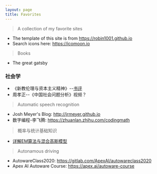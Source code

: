 ```yaml
---
layout: page
title: Favorites
---
```


> A collection of my favorite sites

* The template of this site is from <https://robin1001.github.io>
* Search icons here: <https://icomoon.io>

> Books

* The great gatsby

### 社会学

* 《新教伦理与资本主义精神》--[书评](https://book.douban.com/review/6479899/)
* 周孝正--《中国社会问题分析》视频？

> Automatic speech recognition

* Josh Meyer's Blog: <http://jrmeyer.github.io>
* 数字编程-李飞腾: <https://zhuanlan.zhihu.com/codingmath>

> 概率与统计基础知识

* [详解EM算法与混合高斯模型](https://blog.csdn.net/lin_limin/article/details/81048411)

> Autonamous driving

* AutowareClass2020: <https://gitlab.com/ApexAI/autowareclass2020>
* Apex AI Autoware Course: <https://apex.ai/autoware-course>
